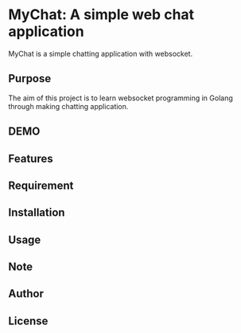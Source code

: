 # MyChat: A simple web chat application

  MyChat is a simple chatting application with websocket. 

## Purpose

  The aim of this project is to learn websocket programming in Golang through making chatting application.
  
## DEMO

## Features

## Requirement

## Installation

## Usage

## Note

## Author

## License